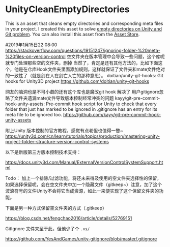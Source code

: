 UnityCleanEmptyDirectories
==========================

This is an asset that cleans empty directories and corresponding meta files in your project.
I created this asset to solve [empty directories on Unity and Git problem](http://altprog.com/en/2014/10/28/empty-folders-meta-files-unity-3d-and-git/).
You can also install this asset from the [Asset Store](http://u3d.as/content/alt-prog/clean-empty-directories). 

#2019年1月15日22:08:00
https://stackoverflow.com/questions/19151247/ignoring-folder-%20meta-%20files-on-version-control
空文件夹在版本管理中会导致一些问题，这个库呢就专门处理那些空的文件夹，删掉
当然了，肯定是还有其他方法的，比如下面这个，他是在仓库Hook文件夹里面添加规则，这样就保证了文件夹和mate文件绝对的一致性了（就是剑在人在剑亡人亡的那种意思）。
 doitian/unity-git-hooks: Git hooks for Unity3D project https://github.com/doitian/unity-git-hooks

网友的脑洞也是不可小觑的还有这个库也是魔改git hook 解决了 用户gitignore忽略了文件夹遗漏mate文件导致版本控制经常冲突的问题 
 kayy/git-pre-commit-hook-unity-assets: Pre-commit hook script for Unity to check that every folder that just has marked to be ignored in .gitignore has an entry for its meta file to be ignored too. https://github.com/kayy/git-pre-commit-hook-unity-assets
 

附上Unity 版本控制的官方教程，感觉有点老但也值得一瞥~
https://unity3d.com/cn/learn/tutorials/topics/production/mastering-unity-project-folder-structure-version-control-systems


以下是新版第三方版本控制技术支持：

https://docs.unity3d.com/Manual/ExternalVersionControlSystemSupport.html

Todo：
加上一个排除/过滤功能，将还未来得及使用的空文件夹选择性的保留，如果选择保留呢，会在空文件夹中加一个隐藏文件（gitkeep~）注意，加了这个波浪符号的文件Unity不会将它当成资源，如此一来便实现了这个保留文件夹的功能。

下面是另一种方式保留空文件夹的方式（.gitkeep）

https://blog.csdn.net/fengchao2016/article/details/52769151

GitIgnore 文件来至于此，但他少了个 `` .vs/ ``

https://github.com/YesAndGames/unity-gitignore/blob/master/.gitignore
